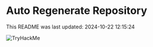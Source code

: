 # Auto Regenerate Repository

This README was last updated: 2024-10-22 12:15:24

 ![TryHackMe](https://tryhackme.com/badge/533634)